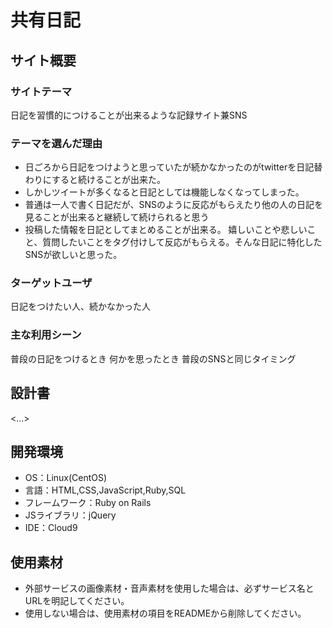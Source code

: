 # 共有日記

## サイト概要
### サイトテーマ
日記を習慣的につけることが出来るような記録サイト兼SNS

### テーマを選んだ理由
* 日ごろから日記をつけようと思っていたが続かなかったのがtwitterを日記替わりにすると続けることが出来た。
* しかしツイートが多くなると日記としては機能しなくなってしまった。
* 普通は一人で書く日記だが、SNSのように反応がもらえたり他の人の日記を見ることが出来ると継続して続けられると思う
* 投稿した情報を日記としてまとめることが出来る。 嬉しいことや悲しいこと、質問したいことをタグ付けして反応がもらえる。そんな日記に特化したSNSが欲しいと思った。

### ターゲットユーザ
日記をつけたい人、続かなかった人


### 主な利用シーン
普段の日記をつけるとき
何かを思ったとき
普段のSNSと同じタイミング


## 設計書
<...>

## 開発環境
- OS：Linux(CentOS)
- 言語：HTML,CSS,JavaScript,Ruby,SQL
- フレームワーク：Ruby on Rails
- JSライブラリ：jQuery
- IDE：Cloud9

## 使用素材
- 外部サービスの画像素材・音声素材を使用した場合は、必ずサービス名とURLを明記してください。
- 使用しない場合は、使用素材の項目をREADMEから削除してください。